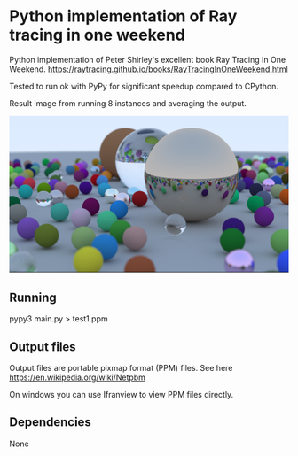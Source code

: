 # Python implementation of Ray tracing in one weekend

Python implementation of Peter Shirley's excellent book Ray Tracing In One Weekend. https://raytracing.github.io/books/RayTracingInOneWeekend.html

Tested to run ok with PyPy for significant speedup compared to CPython.

Result image from running 8 instances and averaging the output.

![alt text](result.png "Output")

## Running

pypy3 main.py > test1.ppm

## Output files

Output files are portable pixmap format (PPM) files. See here https://en.wikipedia.org/wiki/Netpbm

On windows you can use Ifranview to view PPM files directly.

## Dependencies

None